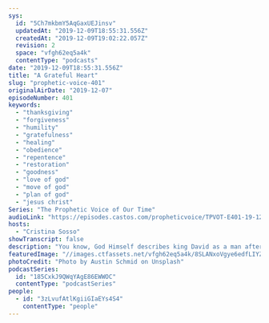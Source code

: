 ```yaml
---
sys:
  id: "5Ch7mkbmY5AqGaxUEJinsv"
  updatedAt: "2019-12-09T18:55:31.556Z"
  createdAt: "2019-12-09T19:02:22.057Z"
  revision: 2
  space: "vfgh62eq5a4k"
  contentType: "podcasts"
date: "2019-12-09T18:55:31.556Z"
title: "A Grateful Heart"
slug: "prophetic-voice-401"
originalAirDate: "2019-12-07"
episodeNumber: 401
keywords:
  - "thanksgiving"
  - "forgiveness"
  - "humility"
  - "gratefulness"
  - "healing"
  - "obedience"
  - "repentence"
  - "restoration"
  - "goodness"
  - "love of god"
  - "move of god"
  - "plan of god"
  - "jesus christ"
Series: "The Prophetic Voice of Our Time"
audioLink: "https://episodes.castos.com/propheticvoice/TPVOT-E401-19-12-07-08-A-Grateful-Heart.mp3"
hosts:
  - "Cristina Sosso"
showTranscript: false
description: "You know, God Himself describes king David as a man after His own heart not because David was perfect. Not because David did everything right. No, he sinned against God and he made some mistakes, like you and I. But God loved David because..."
featuredImage: "//images.ctfassets.net/vfgh62eq5a4k/8SLANxoVgye6edfLIYZlS/f36da86f7e25f7b740bc7a1ce9cd0703/austin-schmid-hRdVSYpffas-unsplash.jpg"
photoCredit: "Photo by Austin Schmid on Unsplash"
podcastSeries:
  id: "185CxkJ9QWqYAgE86EWWOC"
  contentType: "podcastSeries"
people:
  - id: "3zLvufAtlKgiiGIaEYs4S4"
    contentType: "people"
---
```

